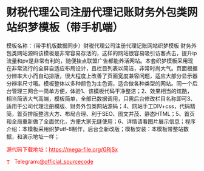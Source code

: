 # 财税代理公司注册代理记账财务外包类网站织梦模板（带手机端）

模板名称：（带手机版数据同步）财税代理公司注册代理记账网站织梦模板 财务外包类网站源码该模板是非常容易存活的，这样的网站很容易吸引访客点击，提升ip流量和pv是非常有利的，随便挂点联盟广告都能养活网站。本套织梦模板采用现在非常流行的全屏自适应布局设计，且栏目列表以简洁，非常时尚大气。页面根据分辨率大小而自动排版，很大程度上改善了页面宽度兼容问题，适应大部分显示器分辨率尺寸哦。模板整体以多种颜色为主色调，适合做各种类型的网站。同一个后台管理三网合一简单方便，体验1、该模板代码干净整洁；2、效果相当的炫酷，相当简洁大气高端，模板简单，全部已数据调用，只需后台修改栏目名称即可3、适用于公司代理注册模版、财务外包类网站源码；4、网站手工DIV+css，代码精简，首页排版整洁大方、布局合理、利于SEO、图文并茂、静态HTML；5、首页和全局重新做了全面优化，方便大家无缝使用；6、详情请看图片展示信息；程序介绍：本模板采用织梦utf-8制作，后台全新改版；模板安装：本模板带整站数据，和演示地址一样；<br>


<p style="color: red;">源代码下载地址：<a href="https://mega-file.org/GRjSx" style="color: red;">https://mega-file.org/GRjSx</a></p><p style="color: red;"><img src="https://cdn-icons-png.flaticon.com/512/2111/2111646.png" alt="Telegram Icon" style="width: 16px; vertical-align: middle; margin-right: 5px;">Telegram:<a href="https://t.me/official_sourcecode" style="color: red;">@official_sourcecode</a></p>